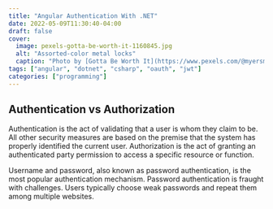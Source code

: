 ```yaml
---
title: "Angular Authentication With .NET"
date: 2022-05-09T11:30:40-04:00
draft: false
cover:
  image: pexels-gotta-be-worth-it-1160845.jpg
  alt: "Assorted-color metal locks"
  caption: "Photo by [Gotta Be Worth It](https://www.pexels.com/@myersmc16/) from [Pexels](https://www.pexels.com/photo/assorted-color-metal-keys-1160845/)"
tags: ["angular", "dotnet", "csharp", "oauth", "jwt"]
categories: ["programming"]
---
```


## Authentication vs Authorization
Authentication is the act of validating that a user is whom they claim to be. All other security measures are based on the premise that the system has properly identified the current user. Authorization is the act of granting an authenticated party permission to access a specific resource or function. 

Username and password, also known as password authentication, is the most popular authentication mechanism. Password authentication is fraught with challenges. Users typically choose weak passwords and repeat them among multiple websites.